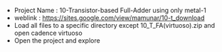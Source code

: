 - Project Name   : 10-Transistor-based Full-Adder using only metal-1
- weblink        : https://sites.google.com/view/mamunar/10-t_download
- Load all files to a specific directory except 10_T_FA(virtuoso).zip and open cadence virtuoso
- Open the project and explore
